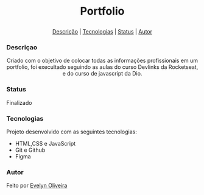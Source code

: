 # <p align="center">Portfolio

<p align="center">
<a href="#descricao">Descrição</a> |
<a href="#tecnologias">Tecnologias</a> |
<a href="status">Status</a> |
<a href="autor">Autor</a>
</p>

### Descriçao
<p align="center">
Criado com o objetivo de colocar todas as informações profissionais em um portfolio, foi execultado seguindo as aulas do curso Devlinks da Rocketseat, e do curso de javascript da Dio.
</p>

### Status

Finalizado

### Tecnologias
Projeto desenvolvido com as seguintes tecnologias:

- HTML,CSS e JavaScript
- Git e Github
- Figma

### Autor
Feito por [Evelyn Oliveira](https://linktr.ee/evyoliveira)